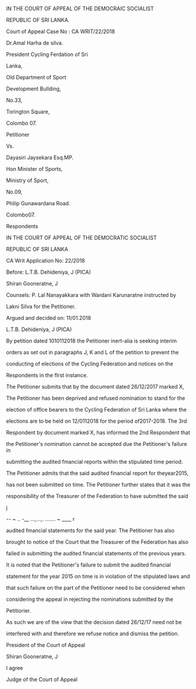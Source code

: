 IN THE COURT OF APPEAL OF THE DEMOCRAIC SOCIALIST

REPUBLIC OF SRI LANKA.

Court of Appeal Case No : CA WRIT/22/2018

Dr.Amal Harha de silva.

President Cycling Ferdation of Sri

Lanka,

Old Department of Sport

Development Bullding,

No.33,

Torington Square,

Colombo 07.

Petitioner

Vs.

Dayasiri Jaysekara Esq.MP.

Hon Minister of Sports,

Ministry of Sport,

No.09,

Philip Gunawardana Road.

Colombo07.

Respondents

IN THE COURT OF APPEAL OF THE DEMOCRATIC SOCIALIST

REPUBLIC OF SRI LANKA

CA Writ Application No: 22/2018

Before: L.T.B. Dehideniya, J (PICA)

Shiran Gooneratne, J

Counsels: P. Lal Nanayakkara with Wardani Karunaratne instructed by

Lakni Silva for the Petitioner.

Argued and decided on: 11/01.2018

L.T.B. Dehideniya, J (PICA)

By petition dated 1010112018 the Petitioner inert-alia is seeking interim

orders as set out in paragraphs J, K and L of the petition to prevent the

conducting of elections of the Cycling Federation and notices on the

Respondents in the fIrst instance.

The Petitioner submits that by the document dated 26/12/2017 marked X,

The Petitioner has been deprived and refused nomination to stand for the

election of offIce bearers to the Cycling Federation of Sri Lanka where the

elections are to be held on 12/0112018 for the period of2017-2018. The 3rd

Respondent by document marked X, has informed the 2nd Respondent that

the Petitioner's nomination cannot be accepted due the Petitioner's failure in

submitting the audited fmancial reports within the stipulated time period.

The Petitioner admits that the said audited financial report for theyear2015,

has not been submitted on time. The Petitioner further states that it was the

responsibility of the Treasurer of the Federation to have submitted the said

j

-- ~ .. -__ ...,...,. ....... ~ ____ r

audited fmancial statements for the said year. The Petitioner has also

brought to notice of the Court that the Treasurer of the Federation has also

failed in submitting the audited financial statements of the previous years.

It is noted that the Petitioner's failure to submit the audited financial

statement for the year 2015 on time is in violation of the stipulated laws and

that such failure on the part of the Petitioner need to be considered when

considering the appeal in rejecting the nominations submitted by the

Petitiorier.

As such we are of the view that the decision dated 26/12/17 need not be

interfered with and therefore we refuse notice and dismiss the petition.

President of the Court of Appeal

Shiran Gooneratne, J

I agree

Judge of the Court of Appeal